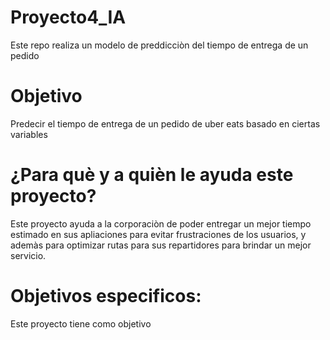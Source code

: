 # Proyecto4_IA
Este repo realiza un modelo de preddicciòn del tiempo de entrega de un pedido
# Objetivo
Predecir el tiempo de entrega de un pedido de uber eats basado en ciertas variables
# ¿Para què y a quièn le ayuda este proyecto?
Este proyecto ayuda a la corporaciòn de poder entregar un mejor tiempo estimado en sus apliaciones para evitar frustraciones de los usuarios, y ademàs para optimizar rutas para sus repartidores para brindar un mejor servicio.
# Objetivos especificos:
Este proyecto tiene como objetivo
